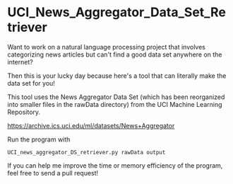 # UCI_News_Aggregator_Data_Set_Retriever


Want to work on a natural language processing project that involves categorizing news 
articles but can't find a good data set anywhere on the internet?

Then this is your lucky day because here's a tool that can literally make the data set for you!

This tool uses the News Aggregator Data Set (which has been reorganized into smaller 
files in the rawData directory) from the UCI Machine Learning Repository. 

https://archive.ics.uci.edu/ml/datasets/News+Aggregator


Run the program with
```
UCI_news_aggregator_DS_retriever.py rawData output
```

If you can help me improve the time or memory efficiency of the program, feel free to send a pull request!
